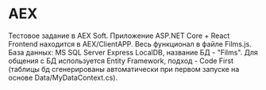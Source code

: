 # AEX
Тестовое задание в AEX Soft.
Приложение ASP.NET Core + React
Frontend находится в AEX/ClientAPP. Весь функционал в файле Films.js.
База данных: MS SQL Server Express LocalDB, название БД - "Films".
Для общения с БД используется Entity Framework, подход - Code First (таблицы бд сгенерированы автоматически при первом запуске на основе Data/MyDataContext.cs).
